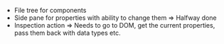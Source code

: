 - File tree for components
- Side pane for properties with ability to change them => Halfway done
- Inspection action => Needs to go to DOM, get the current properties, pass them back with data types etc.
